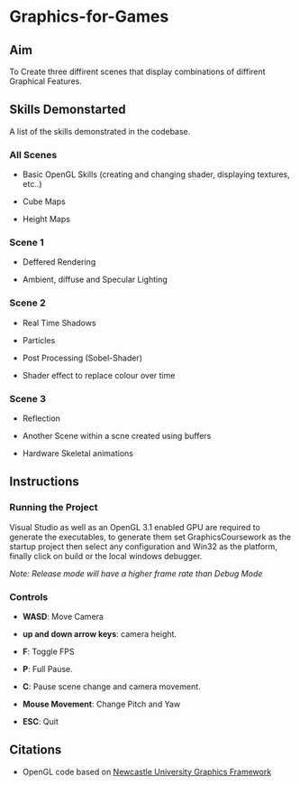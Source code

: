 # Graphics-for-Games

## Aim

To Create three diffirent scenes that display combinations of diffirent Graphical Features.

## Skills Demonstarted

A list of the skills demonstrated in the codebase.

### All Scenes

* Basic OpenGL Skills (creating and changing shader, displaying textures, etc..)

* Cube Maps

* Height Maps

### Scene 1

* Deffered Rendering

* Ambient, diffuse and Specular Lighting

### Scene 2

* Real Time Shadows

* Particles

* Post Processing (Sobel-Shader)

* Shader effect to replace colour over time

### Scene 3

* Reflection

* Another Scene within a scne created using buffers

* Hardware Skeletal animations

## Instructions

### Running the Project

Visual Studio as well as an OpenGL 3.1 enabled GPU are required to generate the executables, to generate them set GraphicsCoursework as the startup project then select any configuration and Win32 as the platform, finally click on build or the local windows debugger.

_Note: Release mode will have a higher frame rate than Debug Mode_

### Controls

* __WASD__: Move Camera

* __up and down arrow keys__: camera height.

* __F__: Toggle FPS

* __P__: Full Pause.

* __C__: Pause scene change and camera movement.

* __Mouse Movement__: Change Pitch and Yaw

* __ESC__: Quit

## Citations
* OpenGL code based on [Newcastle University Graphics Framework](https://research.ncl.ac.uk/game/mastersdegree/graphicsforgames/)
